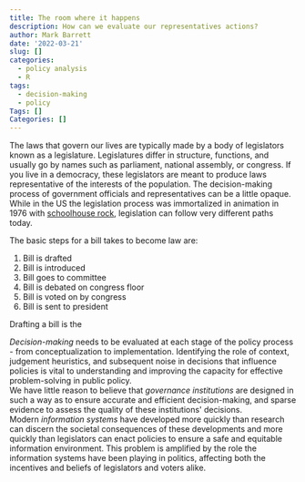 ```yaml
---
title: The room where it happens
description: How can we evaluate our representatives actions?
author: Mark Barrett
date: '2022-03-21'
slug: []
categories:
  - policy analysis
  - R
tags:
  - decision-making
  - policy
Tags: []
Categories: []
---
```


The laws that govern our lives are typically made by a body of legislators known as a legislature.
Legislatures differ in structure, functions, and usually go by names such as parliament, national assembly, or congress.
If you live in a democracy, these legislators are meant to produce laws representative of the interests of the population.
The decision-making process of government officials and representatives can be a little opaque. 
While in the US the legislation process was immortalized in animation in 1976 with [schoolhouse rock](https://www.youtube.com/watch?v=tyeJ55o3El0), legislation can follow very different paths today.

The basic steps for a bill takes to become law are:

1. Bill is drafted
2. Bill is introduced
3. Bill goes to committee
4. Bill is debated on congress floor
5. Bill is voted on by congress
6. Bill is sent to president

Drafting a bill is the

*Decision-making* needs to be evaluated at each stage of the policy process - from conceptualization to implementation.
Identifying the role of context, judgement heuristics, and subsequent noise in decisions that influence policies is vital to understanding and improving the capacity for effective problem-solving in public policy.  
We have little reason to believe that *governance institutions* are designed in such a way as to ensure accurate and efficient decision-making, and sparse evidence to assess the quality of these institutions' decisions.  
Modern *information systems* have developed more quickly than research can discern the societal consequences of these developments and more quickly than legislators can enact policies to ensure a safe and equitable information environment.
This problem is amplified by the role the information systems have been playing in politics, affecting both the incentives and beliefs of legislators and voters alike.